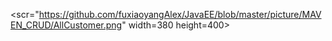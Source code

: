 
<scr="https://github.com/fuxiaoyangAlex/JavaEE/blob/master/picture/MAVEN_CRUD/AllCustomer.png" width=380 height=400>
